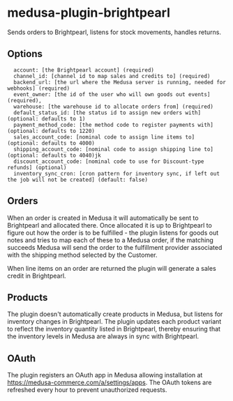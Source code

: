 # medusa-plugin-brightpearl

Sends orders to Brightpearl, listens for stock movements, handles returns.

## Options

```
  account: [the Brightpearl account] (required)
  channel_id: [channel id to map sales and credits to] (required)
  backend_url: [the url where the Medusa server is running, needed for webhooks] (required)
  event_owner: [the id of the user who will own goods out events] (required),
  warehouse: [the warehouse id to allocate orders from] (required)
  default_status_id: [the status id to assign new orders with] (optional: defaults to 1)
  payment_method_code: [the method code to register payments with] (optional: defaults to 1220)
  sales_account_code: [nominal code to assign line items to] (optional: defaults to 4000)
  shipping_account_code: [nominal code to assign shipping line to] (optional: defaults to 4040)jk
  discount_account_code: [nominal code to use for Discount-type refunds] (optional)
  inventory_sync_cron: [cron pattern for inventory sync, if left out the job will not be created] (default: false)
```


## Orders

When an order is created in Medusa it will automatically be sent to Brightpearl and allocated there. Once allocated it is up to Brightpearl to figure out how the order is to be fulfilled - the plugin listens for goods out notes and tries to map each of these to a Medusa order, if the matching succeeds Medusa will send the order to the fulfillment provider associated with the shipping method selected by the Customer.

When line items on an order are returned the plugin will generate a sales credit in Brightpearl.

## Products

The plugin doesn't automatically create products in Medusa, but listens for inventory changes in Brightpearl. The plugin updates each product variant to reflect the inventory quantity listed in Brightpearl, thereby ensuring that the inventory levels in Medusa are always in sync with Brightpearl.

## OAuth

The plugin registers an OAuth app in Medusa allowing installation at https://medusa-commerce.com/a/settings/apps. The OAuth tokens are refreshed every hour to prevent unauthorized requests.

